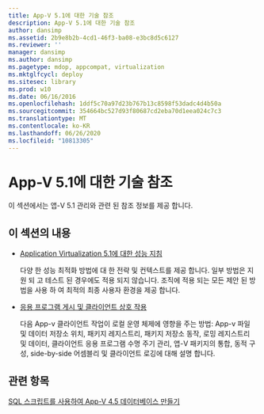 ```yaml
---
title: App-V 5.1에 대한 기술 참조
description: App-V 5.1에 대한 기술 참조
author: dansimp
ms.assetid: 2b9e8b2b-4cd1-46f3-ba08-e3bc8d5c6127
ms.reviewer: ''
manager: dansimp
ms.author: dansimp
ms.pagetype: mdop, appcompat, virtualization
ms.mktglfcycl: deploy
ms.sitesec: library
ms.prod: w10
ms.date: 06/16/2016
ms.openlocfilehash: 1ddf5c70a97d23b767b13c8598f53dadc4d4b50a
ms.sourcegitcommit: 354664bc527d93f80687cd2eba70d1eea024c7c3
ms.translationtype: MT
ms.contentlocale: ko-KR
ms.lasthandoff: 06/26/2020
ms.locfileid: "10813305"
---
```

# App-V 5.1에 대한 기술 참조


이 섹션에서는 앱-V 5.1 관리와 관련 된 참조 정보를 제공 합니다.

## 이 섹션의 내용


-   [Application Virtualization 5.1에 대한 성능 지침](performance-guidance-for-application-virtualization-51.md)

    다양 한 성능 최적화 방법에 대 한 전략 및 컨텍스트를 제공 합니다. 일부 방법은 지원 되 고 테스트 된 경우에도 적용 되지 않습니다. 조직에 적용 되는 모든 제안 된 방법을 사용 하 여 최적의 최종 사용자 환경을 제공 합니다.

-   [응용 프로그램 게시 및 클라이언트 상호 작용](application-publishing-and-client-interaction51.md)

    다음 App-v 클라이언트 작업이 로컬 운영 체제에 영향을 주는 방법: App-v 파일 및 데이터 저장소 위치, 패키지 레지스트리, 패키지 저장소 동작, 로밍 레지스트리 및 데이터, 클라이언트 응용 프로그램 수명 주기 관리, 앱-V 패키지의 통합, 동적 구성, side-by-side 어셈블리 및 클라이언트 로깅에 대해 설명 합니다.






## 관련 항목


[SQL 스크립트를 사용하여 App-V 4.5 데이터베이스 만들기](../solutions/creating-app-v-45-databases-using-sql-scripting.md)

 

 





